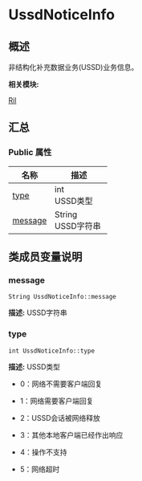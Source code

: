 # UssdNoticeInfo


## 概述

非结构化补充数据业务(USSD)业务信息。

**相关模块:**

[Ril](_ril.md)


## 汇总


### Public 属性

  | 名称 | 描述 | 
| -------- | -------- |
| [type](#type) | int<br/>USSD类型 | 
| [message](#message) | String<br/>USSD字符串&nbsp; | 


## 类成员变量说明


### message

  
```
String UssdNoticeInfo::message
```
**描述:**
USSD字符串


### type

  
```
int UssdNoticeInfo::type
```
**描述:**
USSD类型

- 0：网络不需要客户端回复

- 1：网络需要客户端回复

- 2：USSD会话被网络释放

- 3：其他本地客户端已经作出响应

- 4：操作不支持

- 5：网络超时 

